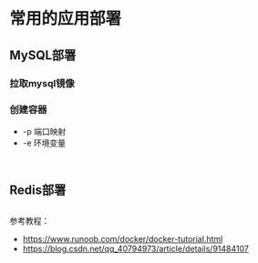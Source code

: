 # 常用的应用部署

## MySQL部署




### 拉取mysql镜像

### 创建容器

+ -p 端口映射
+ -e 环境变量

```


```









## Redis部署


##


参考教程：

+ https://www.runoob.com/docker/docker-tutorial.html
+ https://blog.csdn.net/qq_40794973/article/details/91484107
